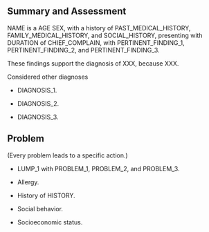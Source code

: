 ## Summary and Assessment

NAME is a AGE SEX, with a history of PAST_MEDICAL_HISTORY, FAMILY_MEDICAL_HISTORY, and SOCIAL_HISTORY, presenting with DURATION of CHIEF_COMPLAIN, with PERTINENT_FINDING_1, PERTINENT_FINDING_2, and PERTINENT_FINDING_3.

These findings support the diagnosis of XXX, because XXX.

Considered other diagnoses

- DIAGNOSIS_1.

- DIAGNOSIS_2.

- DIAGNOSIS_3.

## Problem

(Every problem leads to a specific action.)

- LUMP_1 with PROBLEM_1, PROBLEM_2, and PROBLEM_3.

- Allergy.

- History of HISTORY.

- Social behavior.

- Socioeconomic status.
